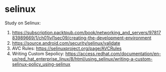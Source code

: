 # selinux

Study on Selinux:
1) https://subscription.packtpub.com/book/networking_and_servers/9781783989669/1/ch01lvl1sec09/creating-the-development-environment
2) https://source.android.com/security/selinux/validate
3) AVC Rules: https://selinuxproject.org/page/AVCRules
4) Writing Custom Sepolicy: https://access.redhat.com/documentation/en-us/red_hat_enterprise_linux/8/html/using_selinux/writing-a-custom-selinux-policy_using-selinux
